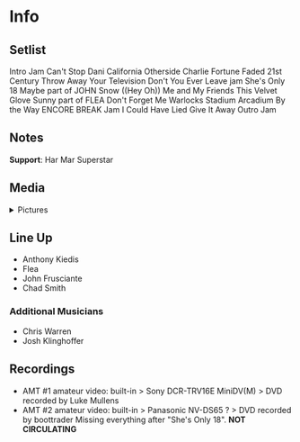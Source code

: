 # Info

## Setlist

Intro Jam
Can't Stop
Dani California
Otherside
Charlie
Fortune Faded
21st Century
Throw Away Your Television
Don't You Ever Leave jam
She's Only 18
Maybe part of JOHN
Snow ((Hey Oh))
Me and My Friends
This Velvet Glove
Sunny part of FLEA
Don't Forget Me
Warlocks
Stadium Arcadium
By the Way
ENCORE BREAK
Jam
I Could Have Lied
Give It Away
Outro Jam

## Notes

**Support**: Har Mar Superstar

## Media 

<details>
  <summary>Pictures</summary>
  <!--<img alt="Setlist" title="Setlist" src="_.jpg" height="200" />
  <img alt="Clipping" title="Clipping" src="_.jpg" height="200" />
  <img alt="Flyer" title="Flyer" src="_.jpg" height="200" />-->
</details>

## Line Up

* Anthony Kiedis
* Flea
* John Frusciante
* Chad Smith

### Additional Musicians

* Chris Warren  
* Josh Klinghoffer

## Recordings

* AMT #1 amateur video: built-in > Sony DCR-TRV16E MiniDV(M) > DVD recorded by Luke Mullens
* AMT #2 amateur video: built-in > Panasonic NV-DS65 ? > DVD recorded by boottrader Missing everything after "She's Only 18". **NOT CIRCULATING**
